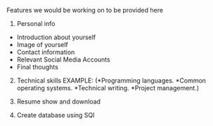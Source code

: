 Features we would be working on to be provided here 

1. Personal info
  * Introduction about yourself
  * Image of yourself
  * Contact information
  * Relevant Social Media Accounts
  * Final thoughts
  
2. Technical skills
 EXAMPLE:
  (*Programming languages.
  *Common operating systems.
  *Technical writing.
  *Project management.)

3. Resume show and download
4. Create database using SQl 
